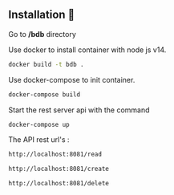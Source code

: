 ## Installation 🚀

Go to **/bdb** directory

Use docker to install container with node js v14.

```bash
docker build -t bdb .
```
Use docker-compose to init container.

```bash
docker-compose build
```
Start the rest server api with the command

```bash
docker-compose up
```
The API rest url's :

```bash
http://localhost:8081/read
```

```bash
http://localhost:8081/create

```
```bash
http://localhost:8081/delete
```
